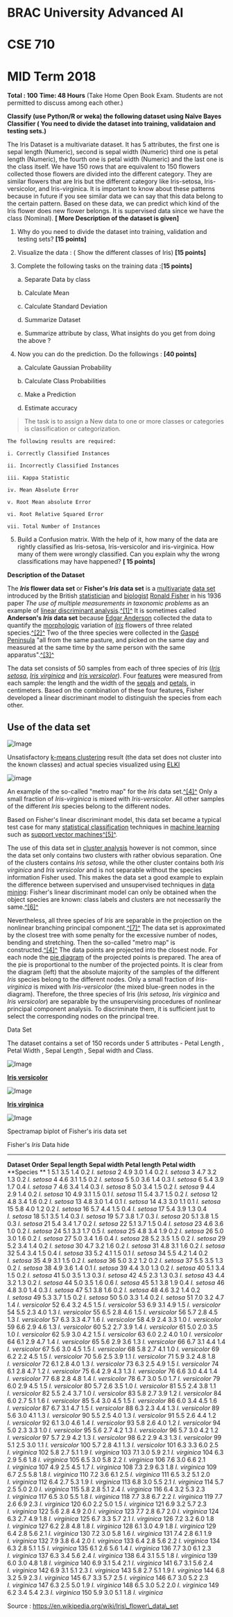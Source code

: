 BRAC University Advanced AI 
============================

CSE 710
=======

MID Term 2018
=============

**Total : 100** **Time: 48 Hours** (Take Home Open Book Exam. Students
are not permitted to discuss among each other.)

**Classify (use Python/R or weka) the following dataset using Naïve
Bayes Classifier ( You need to divide the dataset into training,
validataion and testing sets.)**

The Iris Dataset is a multivariate dataset. It has 5 attributes, the
first one is sepal length (Numeric), second is sepal width (Numeric)
third one is petal length (Numeric), the fourth one is petal width
(Numeric) and the last one is the class itself. We have 150 rows that
are equivalent to 150 flowers collected those flowers are divided into
the different category. They are similar flowers that are Iris but the
different category like Iris-setosa, Iris-versicolor, and
Iris-virginica. It is important to know about these patterns because in
future if you see similar data we can say that this data belong to the
certain pattern. Based on these data, we can predict which kind of the
Iris flower does new flower belongs. It is supervised data since we have
the class (Nominal). **\[ More Description of the dataset is given\]**

1.  Why do you need to divide the dataset into training, validation and
    testing sets? **\[15 points\]**

2.  Visualize the data : ( Show the different classes of Iris) **\[15
    points\]**

3.  Complete the following tasks on the training data :\[**15 points\]**

    a.  Separate Data by class

    b.  Calculate Mean

    c.  Calculate Standard Deviation

    d.  Summarize Dataset

    e.  Summarize attribute by class, What insights do you get from doing the above ?

4.  Now you can do the prediction. Do the followings : **\[40 points\]**

    a.  Calculate Gaussian Probability

    b.  Calculate Class Probabilities

    c.  Make a Prediction

    d.  Estimate accuracy

> The task is to assign a New data to one or more classes or categories is classification or categorization.

    The following results are required:

    i. Correctly Classified Instances

    ii. Incorrectly Classified Instances

    iii. Kappa Statistic

    iv. Mean Absolute Error

    v. Root Mean absolute Error

    vi. Root Relative Squared Error

    vii. Total Number of Instances

5.  Build a Confusion matrix. With the help of it, how many of the data
    are rightly classified as Iris-setosa, Iris-versicolor and
    iris-virginica. How many of them were wrongly classified. Can you
    explain why the wrong classifications may have happened? **\[ 15
    points\]**

**Description of the Dataset**

The ***Iris* flower data set** or **Fisher's *Iris* data set** is a
[multivariate](https://en.wikipedia.org/wiki/Multivariate_statistics)
[data set](https://en.wikipedia.org/wiki/Data_set) introduced by the
British [statistician](https://en.wikipedia.org/wiki/Statistician) and
[biologist](https://en.wikipedia.org/wiki/Biologist) [Ronald
Fisher](https://en.wikipedia.org/wiki/Ronald_Fisher) in his 1936 paper
*The use of multiple measurements in taxonomic problems* as an example
of [linear discriminant
analysis](https://en.wikipedia.org/wiki/Linear_discriminant_analysis).[^\[1\]^](https://en.wikipedia.org/wiki/Iris_flower_data_set#cite_note-fisher36-1)
It is sometimes called **Anderson's *Iris* data set** because [Edgar
Anderson](https://en.wikipedia.org/wiki/Edgar_Anderson) collected the
data to quantify the
[morphologic](https://en.wikipedia.org/wiki/Morphology_(biology))
variation of [*Iris*](https://en.wikipedia.org/wiki/Iris_(plant))
flowers of three related
species.[^\[2\]^](https://en.wikipedia.org/wiki/Iris_flower_data_set#cite_note-anderson36-2)
Two of the three species were collected in the [Gaspé
Peninsula](https://en.wikipedia.org/wiki/Gasp%C3%A9_Peninsula) "all from
the same pasture, and picked on the same day and measured at the same
time by the same person with the same
apparatus".[^\[3\]^](https://en.wikipedia.org/wiki/Iris_flower_data_set#cite_note-anderson35-3)

The data set consists of 50 samples from each of three species of *Iris*
([*Iris setosa*](https://en.wikipedia.org/wiki/Iris_setosa), [*Iris
virginica*](https://en.wikipedia.org/wiki/Iris_virginica) and [*Iris
versicolor*](https://en.wikipedia.org/wiki/Iris_versicolor)). Four
[features](https://en.wikipedia.org/wiki/Features_(pattern_recognition))
were measured from each sample: the length and the width of the
[sepals](https://en.wikipedia.org/wiki/Sepal) and
[petals](https://en.wikipedia.org/wiki/Petal), in centimeters. Based on
the combination of these four features, Fisher developed a linear
discriminant model to distinguish the species from each other.

Use of the data set
-------------------

![Image](https://upload.wikimedia.org/wikipedia/commons/thumb/1/10/Iris\_Flowers\_Clustering\_kMeans.svg/220px-Iris\_Flowers\_Clustering\_kMeans.svg.png)

Unsatisfactory [k-means
clustering](https://en.wikipedia.org/wiki/K-means_clustering) result
(the data set does not cluster into the known classes) and actual
species visualized using
[ELKI](https://en.wikipedia.org/wiki/Environment_for_DeveLoping_KDD-Applications_Supported_by_Index-Structures)

![image](https://upload.wikimedia.org/wikipedia/commons/thumb/c/c6/Principal\_tree\_for\_Iris\_data\_set.png/220px-Principal\_tree\_for\_Iris\_data\_set.png)

An example of the so-called "metro map" for the *Iris* data
set.[^\[4\]^](https://en.wikipedia.org/wiki/Iris_flower_data_set#cite_note-GorbanZinovyev2010-4)
Only a small fraction of *Iris-virginica* is mixed with
*Iris-versicolor*. All other samples of the different *Iris* species
belong to the different nodes.

Based on Fisher's linear discriminant model, this data set became a
typical test case for many [statistical
classification](https://en.wikipedia.org/wiki/Statistical_classification)
techniques in [machine
learning](https://en.wikipedia.org/wiki/Machine_learning) such as
[support vector
machines](https://en.wikipedia.org/wiki/Support_vector_machines)[^\[5\]^](https://en.wikipedia.org/wiki/Iris_flower_data_set#cite_note-5).

The use of this data set in [cluster
analysis](https://en.wikipedia.org/wiki/Cluster_analysis) however is not
common, since the data set only contains two clusters with rather
obvious separation. One of the clusters contains *Iris setosa*, while
the other cluster contains both *Iris virginica* and *Iris versicolor*
and is not separable without the species information Fisher used. This
makes the data set a good example to explain the difference between
supervised and unsupervised techniques in [data
mining](https://en.wikipedia.org/wiki/Data_mining): Fisher's linear
discriminant model can only be obtained when the object species are
known: class labels and clusters are not necessarily the
same.[^\[6\]^](https://en.wikipedia.org/wiki/Iris_flower_data_set#cite_note-6)

Nevertheless, all three species of *Iris* are separable in the
projection on the nonlinear branching principal
component.[^\[7\]^](https://en.wikipedia.org/wiki/Iris_flower_data_set#cite_note-7)
The data set is approximated by the closest tree with some penalty for
the excessive number of nodes, bending and stretching. Then the
so-called "metro map" is
constructed.[^\[4\]^](https://en.wikipedia.org/wiki/Iris_flower_data_set#cite_note-GorbanZinovyev2010-4)
The data points are projected into the closest node. For each node the
[pie diagram](https://en.wikipedia.org/wiki/Pie_chart) of the projected
points is prepared. The area of the pie is proportional to the number of
the projected points. It is clear from the diagram (left) that the
absolute majority of the samples of the different *Iris* species belong
to the different nodes. Only a small fraction of *Iris-virginica* is
mixed with *Iris-versicolor* (the mixed blue-green nodes in the
diagram). Therefore, the three species of Iris (*Iris setosa*, *Iris
virginica* and *Iris versicolor*) are separable by the unsupervising
procedures of nonlinear principal component analysis. To discriminate
them, it is sufficient just to select the corresponding nodes on the
principal tree.

Data Set

The dataset contains a set of 150 records under 5 attributes - Petal
Length , Petal Width , Sepal Length , Sepal width and Class.

![Image](https://upload.wikimedia.org/wikipedia/commons/thumb/4/41/Iris\_versicolor\_3.jpg/220px-Iris\_versicolor\_3.jpg)

[**Iris versicolor**](https://en.wikipedia.org/wiki/Iris_versicolor)

![Image](https://upload.wikimedia.org/wikipedia/commons/thumb/9/9f/Iris\_virginica.jpg/220px-Iris\_virginica.jpg)

[**Iris virginica**](https://en.wikipedia.org/wiki/Iris_virginica)

![Image](https://upload.wikimedia.org/wikipedia/commons/thumb/2/22/Spectramap\_Biplot\_Iris\_Flower\_Data\_Set\_FULL.jpg/220px-Spectramap\_Biplot\_Iris\_Flower\_Data\_Set\_FULL.jpg)

Spectramap biplot of Fisher's iris data set

  Fisher's *Iris* Data hide
  --------------------------- ------------------ ----------------- ------------------ ----------------- -----------------
  **Dataset Order**           **Sepal length**   **Sepal width**   **Petal length**   **Petal width**   **Species **
  1                           5.1                3.5               1.4                0.2               *I. setosa*
  2                           4.9                3.0               1.4                0.2               *I. setosa*
  3                           4.7                3.2               1.3                0.2               *I. setosa*
  4                           4.6                3.1               1.5                0.2               *I. setosa*
  5                           5.0                3.6               1.4                0.3               *I. setosa*
  6                           5.4                3.9               1.7                0.4               *I. setosa*
  7                           4.6                3.4               1.4                0.3               *I. setosa*
  8                           5.0                3.4               1.5                0.2               *I. setosa*
  9                           4.4                2.9               1.4                0.2               *I. setosa*
  10                          4.9                3.1               1.5                0.1               *I. setosa*
  11                          5.4                3.7               1.5                0.2               *I. setosa*
  12                          4.8                3.4               1.6                0.2               *I. setosa*
  13                          4.8                3.0               1.4                0.1               *I. setosa*
  14                          4.3                3.0               1.1                0.1               *I. setosa*
  15                          5.8                4.0               1.2                0.2               *I. setosa*
  16                          5.7                4.4               1.5                0.4               *I. setosa*
  17                          5.4                3.9               1.3                0.4               *I. setosa*
  18                          5.1                3.5               1.4                0.3               *I. setosa*
  19                          5.7                3.8               1.7                0.3               *I. setosa*
  20                          5.1                3.8               1.5                0.3               *I. setosa*
  21                          5.4                3.4               1.7                0.2               *I. setosa*
  22                          5.1                3.7               1.5                0.4               *I. setosa*
  23                          4.6                3.6               1.0                0.2               *I. setosa*
  24                          5.1                3.3               1.7                0.5               *I. setosa*
  25                          4.8                3.4               1.9                0.2               *I. setosa*
  26                          5.0                3.0               1.6                0.2               *I. setosa*
  27                          5.0                3.4               1.6                0.4               *I. setosa*
  28                          5.2                3.5               1.5                0.2               *I. setosa*
  29                          5.2                3.4               1.4                0.2               *I. setosa*
  30                          4.7                3.2               1.6                0.2               *I. setosa*
  31                          4.8                3.1               1.6                0.2               *I. setosa*
  32                          5.4                3.4               1.5                0.4               *I. setosa*
  33                          5.2                4.1               1.5                0.1               *I. setosa*
  34                          5.5                4.2               1.4                0.2               *I. setosa*
  35                          4.9                3.1               1.5                0.2               *I. setosa*
  36                          5.0                3.2               1.2                0.2               *I. setosa*
  37                          5.5                3.5               1.3                0.2               *I. setosa*
  38                          4.9                3.6               1.4                0.1               *I. setosa*
  39                          4.4                3.0               1.3                0.2               *I. setosa*
  40                          5.1                3.4               1.5                0.2               *I. setosa*
  41                          5.0                3.5               1.3                0.3               *I. setosa*
  42                          4.5                2.3               1.3                0.3               *I. setosa*
  43                          4.4                3.2               1.3                0.2               *I. setosa*
  44                          5.0                3.5               1.6                0.6               *I. setosa*
  45                          5.1                3.8               1.9                0.4               *I. setosa*
  46                          4.8                3.0               1.4                0.3               *I. setosa*
  47                          5.1                3.8               1.6                0.2               *I. setosa*
  48                          4.6                3.2               1.4                0.2               *I. setosa*
  49                          5.3                3.7               1.5                0.2               *I. setosa*
  50                          5.0                3.3               1.4                0.2               *I. setosa*
  51                          7.0                3.2               4.7                1.4               *I. versicolor*
  52                          6.4                3.2               4.5                1.5               *I. versicolor*
  53                          6.9                3.1               4.9                1.5               *I. versicolor*
  54                          5.5                2.3               4.0                1.3               *I. versicolor*
  55                          6.5                2.8               4.6                1.5               *I. versicolor*
  56                          5.7                2.8               4.5                1.3               *I. versicolor*
  57                          6.3                3.3               4.7                1.6               *I. versicolor*
  58                          4.9                2.4               3.3                1.0               *I. versicolor*
  59                          6.6                2.9               4.6                1.3               *I. versicolor*
  60                          5.2                2.7               3.9                1.4               *I. versicolor*
  61                          5.0                2.0               3.5                1.0               *I. versicolor*
  62                          5.9                3.0               4.2                1.5               *I. versicolor*
  63                          6.0                2.2               4.0                1.0               *I. versicolor*
  64                          6.1                2.9               4.7                1.4               *I. versicolor*
  65                          5.6                2.9               3.6                1.3               *I. versicolor*
  66                          6.7                3.1               4.4                1.4               *I. versicolor*
  67                          5.6                3.0               4.5                1.5               *I. versicolor*
  68                          5.8                2.7               4.1                1.0               *I. versicolor*
  69                          6.2                2.2               4.5                1.5               *I. versicolor*
  70                          5.6                2.5               3.9                1.1               *I. versicolor*
  71                          5.9                3.2               4.8                1.8               *I. versicolor*
  72                          6.1                2.8               4.0                1.3               *I. versicolor*
  73                          6.3                2.5               4.9                1.5               *I. versicolor*
  74                          6.1                2.8               4.7                1.2               *I. versicolor*
  75                          6.4                2.9               4.3                1.3               *I. versicolor*
  76                          6.6                3.0               4.4                1.4               *I. versicolor*
  77                          6.8                2.8               4.8                1.4               *I. versicolor*
  78                          6.7                3.0               5.0                1.7               *I. versicolor*
  79                          6.0                2.9               4.5                1.5               *I. versicolor*
  80                          5.7                2.6               3.5                1.0               *I. versicolor*
  81                          5.5                2.4               3.8                1.1               *I. versicolor*
  82                          5.5                2.4               3.7                1.0               *I. versicolor*
  83                          5.8                2.7               3.9                1.2               *I. versicolor*
  84                          6.0                2.7               5.1                1.6               *I. versicolor*
  85                          5.4                3.0               4.5                1.5               *I. versicolor*
  86                          6.0                3.4               4.5                1.6               *I. versicolor*
  87                          6.7                3.1               4.7                1.5               *I. versicolor*
  88                          6.3                2.3               4.4                1.3               *I. versicolor*
  89                          5.6                3.0               4.1                1.3               *I. versicolor*
  90                          5.5                2.5               4.0                1.3               *I. versicolor*
  91                          5.5                2.6               4.4                1.2               *I. versicolor*
  92                          6.1                3.0               4.6                1.4               *I. versicolor*
  93                          5.8                2.6               4.0                1.2               *I. versicolor*
  94                          5.0                2.3               3.3                1.0               *I. versicolor*
  95                          5.6                2.7               4.2                1.3               *I. versicolor*
  96                          5.7                3.0               4.2                1.2               *I. versicolor*
  97                          5.7                2.9               4.2                1.3               *I. versicolor*
  98                          6.2                2.9               4.3                1.3               *I. versicolor*
  99                          5.1                2.5               3.0                1.1               *I. versicolor*
  100                         5.7                2.8               4.1                1.3               *I. versicolor*
  101                         6.3                3.3               6.0                2.5               *I. virginica*
  102                         5.8                2.7               5.1                1.9               *I. virginica*
  103                         7.1                3.0               5.9                2.1               *I. virginica*
  104                         6.3                2.9               5.6                1.8               *I. virginica*
  105                         6.5                3.0               5.8                2.2               *I. virginica*
  106                         7.6                3.0               6.6                2.1               *I. virginica*
  107                         4.9                2.5               4.5                1.7               *I. virginica*
  108                         7.3                2.9               6.3                1.8               *I. virginica*
  109                         6.7                2.5               5.8                1.8               *I. virginica*
  110                         7.2                3.6               6.1                2.5               *I. virginica*
  111                         6.5                3.2               5.1                2.0               *I. virginica*
  112                         6.4                2.7               5.3                1.9               *I. virginica*
  113                         6.8                3.0               5.5                2.1               *I. virginica*
  114                         5.7                2.5               5.0                2.0               *I. virginica*
  115                         5.8                2.8               5.1                2.4               *I. virginica*
  116                         6.4                3.2               5.3                2.3               *I. virginica*
  117                         6.5                3.0               5.5                1.8               *I. virginica*
  118                         7.7                3.8               6.7                2.2               *I. virginica*
  119                         7.7                2.6               6.9                2.3               *I. virginica*
  120                         6.0                2.2               5.0                1.5               *I. virginica*
  121                         6.9                3.2               5.7                2.3               *I. virginica*
  122                         5.6                2.8               4.9                2.0               *I. virginica*
  123                         7.7                2.8               6.7                2.0               *I. virginica*
  124                         6.3                2.7               4.9                1.8               *I. virginica*
  125                         6.7                3.3               5.7                2.1               *I. virginica*
  126                         7.2                3.2               6.0                1.8               *I. virginica*
  127                         6.2                2.8               4.8                1.8               *I. virginica*
  128                         6.1                3.0               4.9                1.8               *I. virginica*
  129                         6.4                2.8               5.6                2.1               *I. virginica*
  130                         7.2                3.0               5.8                1.6               *I. virginica*
  131                         7.4                2.8               6.1                1.9               *I. virginica*
  132                         7.9                3.8               6.4                2.0               *I. virginica*
  133                         6.4                2.8               5.6                2.2               *I. virginica*
  134                         6.3                2.8               5.1                1.5               *I. virginica*
  135                         6.1                2.6               5.6                1.4               *I. virginica*
  136                         7.7                3.0               6.1                2.3               *I. virginica*
  137                         6.3                3.4               5.6                2.4               *I. virginica*
  138                         6.4                3.1               5.5                1.8               *I. virginica*
  139                         6.0                3.0               4.8                1.8               *I. virginica*
  140                         6.9                3.1               5.4                2.1               *I. virginica*
  141                         6.7                3.1               5.6                2.4               *I. virginica*
  142                         6.9                3.1               5.1                2.3               *I. virginica*
  143                         5.8                2.7               5.1                1.9               *I. virginica*
  144                         6.8                3.2               5.9                2.3               *I. virginica*
  145                         6.7                3.3               5.7                2.5               *I. virginica*
  146                         6.7                3.0               5.2                2.3               *I. virginica*
  147                         6.3                2.5               5.0                1.9               *I. virginica*
  148                         6.5                3.0               5.2                2.0               *I. virginica*
  149                         6.2                3.4               5.4                2.3               *I. virginica*
  150                         5.9                3.0               5.1                1.8               *I. virginica*
                                                                                                        

Source : https://en.wikipedia.org/wiki/Iris\_flower\_data\_set

